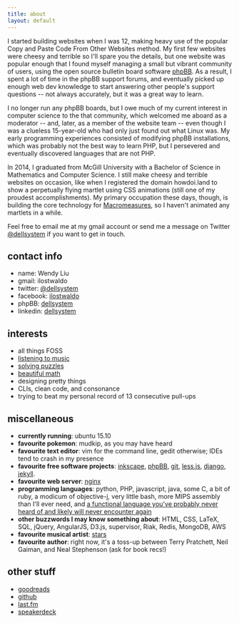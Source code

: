 ```yaml
---
title: about
layout: default
---
```


I started building websites when I was 12, making heavy use of the popular
Copy and Paste Code From Other Websites method. My first few websites were
cheesy and terrible so I'll spare you the details, but one website was popular
enough that I found myself managing a small but vibrant community of users,
using the open source bulletin board software [phpBB](http://phpbb.com). As a
result, I spent a lot of time in the phpBB support forums, and eventually
picked up enough web dev knowledge to start answering other people's support
questions -- not always accurately, but it was a great way to learn.

I no longer run any phpBB boards, but I owe much of my current interest in
computer science to the that community, which welcomed me aboard as a
moderator -- and, later, as a member of the website team -- even though I was a
clueless 15-year-old who had only just found out what Linux was. My early
programming experiences consisted of modifying phpBB installations, which was
probably not the best way to learn PHP, but I persevered and eventually
discovered languages that are not PHP.

In 2014, I graduated from McGill University with a Bachelor of Science in
Mathematics and Computer Science. I still make cheesy and terrible websites on
occasion, like when I registered the domain howdoi.land to show a perpetually
flying martlet using CSS animations (still one of my proudest accomplishments).
My primary occupation these days, though, is building the core technology for
[Macromeasures], so I haven't animated any martlets in a while.

Feel free to email me at my gmail account or send me a message on Twitter
[@dellsystem][twitter] if you want to get in touch.

<a name="contact"> </a>

contact info
------------

*   name: Wendy Liu
*	gmail: ilostwaldo
*	twitter: [@dellsystem][twitter]
*	facebook: [ilostwaldo](http://www.facebook.com/ilostwaldo)
*	phpBB: [dellsystem][phpbb]
*   linkedin: [dellsystem](http://www.linkedin.com/in/dellsystem)

interests
---------

* all things FOSS
* [listening to music][last.fm]
* [solving puzzles](http://www.projecteuler.net/)
* [beautiful math](http://www.mathjax.org/ "♥")
* designing pretty things
* CLIs, clean code, and consonance
* trying to beat my personal record of 13 consecutive pull-ups

miscellaneous
-------------

* **currently running**: ubuntu 15.10
* **favourite pokemon**: mudkip, as you may have heard
* **favourite text editor**: vim for the command line, gedit otherwise; IDEs
  tend to crash in my presence
* **favourite free software projects**: [inkscape](http://www.inkscape.org),
  [phpBB](http://www.phpbb.com), [git](http://www.git-scm.com),
  [less.js](http://www.lesscss.org), [django](http://www.djangoproject.com),
  [jekyll](http://jekyllrb.com/).
* **favourite web server**: [nginx](http://www.nginx.org)
* **programming languages**: python, PHP, javascript, java, some C, a bit of
  ruby, a modicum of objective-j, very little bash, more MIPS assembly than
  I'll ever need, and [a functional language you've probably never heard of and
  likely will never encounter again](http://www.smlnj.org "pretty cool though")
* **other buzzwords I may know something about**: HTML, CSS, LaTeX, SQL, jQuery,
  AngularJS, D3.js, supervisor, Riak, Redis, MongoDB, AWS
* **favourite musical artist**: [stars](http://youarestars.com)
* **favourite author**: right now, it's a toss-up between Terry Pratchett, Neil
  Gaiman, and Neal Stephenson (ask for book recs!)

other stuff
-----------

*	[goodreads](www.goodreads.com/user/show/60292716-wendy-liu)
*	[github](https://www.github.com/dellsystem)
*	[last.fm][last.fm]
*	[speakerdeck](https://speakerdeck.com/dellsystem)

[Macromeasures]: http://macromeasures.com
[last.fm]: http://www.last.fm/user/dellsystem
[twitter]: http://www.twitter.com/#!/dellsystem
[phpbb]: https://www.phpbb.com/community/memberlist.php?mode=viewprofile&u=178433
